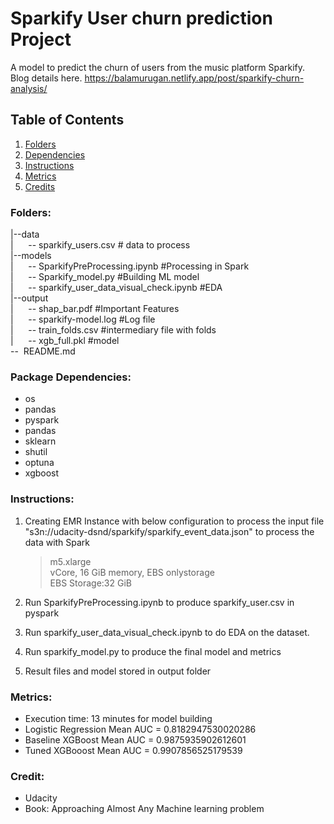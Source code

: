 # Sparkify User churn prediction Project
A model to predict the churn of users from the music platform Sparkify. Blog details here.
https://balamurugan.netlify.app/post/sparkify-churn-analysis/

## Table of Contents

1. [Folders](#Folders)
2. [Dependencies](#Dependencies)
3. [Instructions](#Instructions)
4. [Metrics](#Metrics)
5. [Credits](#Credits)


<a name="Folders"></a>
### Folders:
|--data<br>
|    &nbsp; &nbsp;&nbsp;  -- sparkify_users.csv # data to process<br>
|--models<br>
|    &nbsp; &nbsp;&nbsp;  -- SparkifyPreProcessing.ipynb #Processing in Spark<br>
|    &nbsp; &nbsp;&nbsp;  -- Sparkify_model.py  #Building ML model<br>
|    &nbsp; &nbsp;&nbsp;  -- sparkify_user_data_visual_check.ipynb #EDA<br>
|--output<br>
|    &nbsp; &nbsp;&nbsp;  -- shap_bar.pdf #Important Features<br>
|    &nbsp; &nbsp;&nbsp;  -- sparkify-model.log  #Log file<br>
|    &nbsp; &nbsp;&nbsp;  -- train_folds.csv #intermediary file with folds<br>
|    &nbsp; &nbsp;&nbsp;  -- xgb_full.pkl #model<br>
--&nbsp; README.md<br>


<a name="Dependecies"></a>
### Package Dependencies:
- os
- pandas
- pyspark
- pandas
- sklearn
- shutil
- optuna
- xgboost

<a name="Instructions"></a>
### Instructions:
1. Creating EMR Instance with below configuration to process the input file "s3n://udacity-dsnd/sparkify/sparkify_event_data.json" to process the data with Spark

	> m5.xlarge<br>
    > vCore, 16 GiB memory, EBS onlystorage<br>
   > EBS Storage:32 GiB<br>

2. Run SparkifyPreProcessing.ipynb to produce sparkify_user.csv in pyspark 

3. Run sparkify_user_data_visual_check.ipynb to do EDA on the dataset.

4. Run sparkify_model.py to produce the final model and metrics
 
5. Result files and model stored in output folder
   
<a name="Metrics"></a>
### Metrics:
* Execution time: 13 minutes for model building
* Logistic Regression Mean AUC = 0.8182947530020286
* Baseline XGBoost Mean AUC = 0.9875935902612601
* Tuned XGBooost Mean AUC = 0.9907856525179539

<a name="Credit"></a>
### Credit:
* Udacity
* Book: Approaching Almost Any Machine learning problem